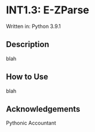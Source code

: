 # INT1.3: E-ZParse

Written in: Python 3.9.1

## Description

blah

## How to Use

blah

## Acknowledgements

Pythonic Accountant

